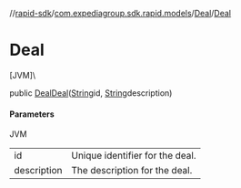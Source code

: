 //[rapid-sdk](../../../index.md)/[com.expediagroup.sdk.rapid.models](../index.md)/[Deal](index.md)/[Deal](-deal.md)

# Deal

[JVM]\

public [Deal](index.md)[Deal](-deal.md)([String](https://docs.oracle.com/javase/8/docs/api/java/lang/String.html)id, [String](https://docs.oracle.com/javase/8/docs/api/java/lang/String.html)description)

#### Parameters

JVM

| | |
|---|---|
| id | Unique identifier for the deal. |
| description | The description for the deal. |
